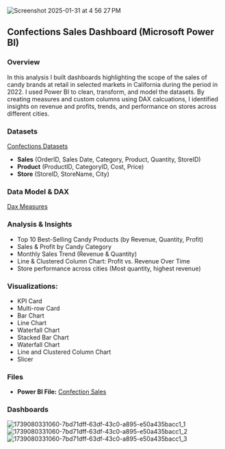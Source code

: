 
![Screenshot 2025-01-31 at 4 56 27 PM](https://github.com/user-attachments/assets/8f396ef7-d2bc-4dc4-bb09-ff2e8c5e58ab)



## Confections Sales Dashboard (Microsoft Power BI) 
### Overview  
In this analysis I built dashboards highlighting the scope of the sales of candy brands at retail in selected markets in California during the period in 2022. I used Power BI to clean, transform, and model the datasets. By creating measures and custom columns using DAX calcuations, I identified insights on revenue and profits, trends, and performance on stores across different cities.

### Datasets 
[Confections Datasets](https://www.kaggle.com/datasets/maggieakarn/candy-sales-in-california/settings)
- **Sales** (OrderID, Sales Date, Category, Product, Quantity, StoreID)
- **Product** (ProductID, CategoryID, Cost, Price)
- **Store** (StoreID, StoreName, City)

### Data Model & DAX 
[Dax Measures](PowerBI/Projects/DAX_confections.md) 


### Analysis & Insights  
- Top 10 Best-Selling Candy Products (by Revenue, Quantity, Profit)
- Sales & Profit by Candy Category
- Monthly Sales Trend (Revenue & Quantity)
- Line & Clustered Column Chart: Profit vs. Revenue Over Time
- Store performance across cities (Most quantity, highest revenue)

### Visualizations:  
- KPI Card
- Multi-row Card
- Bar Chart
- Line Chart
- Waterfall Chart
- Stacked Bar Chart
- Waterfall Chart
- Line and Clustered Column Chart
- Slicer
 

### Files  
- **Power BI File:** [Confection Sales](CandySales.pbix)

### Dashboards



![1739080331060-7bd71dff-63df-43c0-a895-e50a435bacc1_1](https://github.com/user-attachments/assets/a9d6d261-4011-4888-8ec5-493548584f57)
![1739080331060-7bd71dff-63df-43c0-a895-e50a435bacc1_2](https://github.com/user-attachments/assets/2c00be62-1774-46f7-a408-f56934e6ccf8)
![1739080331060-7bd71dff-63df-43c0-a895-e50a435bacc1_3](https://github.com/user-attachments/assets/14b1dd9a-6793-446d-937d-b255cfc8ab40)

 

